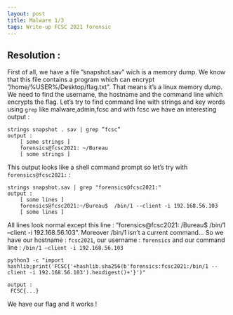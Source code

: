 ```yaml
---
layout: post
title: Malware 1/3
tags: Write-up FCSC 2021 forensic
---
```

## Resolution :
First of all, we have a file ”snapshot.sav” wich is a memory dump. We know that this file contains a program which can encrypt ”/home/%USER%/Desktop/flag.txt". That means it’s a linux memory dump. We need to find the username, the hostname and the command line which encrypts the flag. Let’s try to find command line with strings and key words using `grep` like malware,admin,fcsc and with fcsc we have an interesting output :
```
strings snapshot . sav | grep ”fcsc”
output :
    [ some strings ]
    forensics@fcsc2021: ~/Bureau
    [ some strings ]
```
This output looks like a shell command prompt so let’s try with `forensics@fcsc2021:` :
```
strings snapshot.sav | grep "forensics@fcsc2021:"
output :
    [ some lines ]
    forensics@fcsc2021:~/Bureau$  /bin/1 --client -i 192.168.56.103
    [ some lines ]
```
All lines look normal except this line : ”forensics@fcsc2021: /Bureau$ /bin/1 –client -i 192.168.56.103”.
Moreover /bin/1 isn’t a current command...
So we have our hostname : `fcsc2021`, our username : `forensics` and our command line : `/bin/1 –client -i 192.168.56.103`
```
python3 -c "import hashlib;print('FCSC{'+hashlib.sha256(b'forensics:fcsc2021:/bin/1 --client -i 192.168.56.103').hexdigest()+'}')"

output :
 FCSC{...}
```
We have our flag and it works !